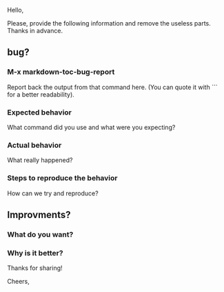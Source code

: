 Hello,

Please, provide the following information and remove the useless parts.
Thanks in advance.

## bug?

### M-x markdown-toc-bug-report

Report back the output from that command here.
(You can quote it with ``` for a better readability).

### Expected behavior

What command did you use and what were you expecting?

### Actual behavior

What really happened?

### Steps to reproduce the behavior

How can we try and reproduce?

## Improvments?

### What do you want?

### Why is it better?

Thanks for sharing!

Cheers,
